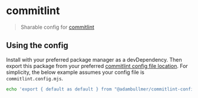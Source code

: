# commitlint

> Sharable config for [commitlint](https://commitlint.js.org/)

## Using the config

Install with your preferred package manager as a devDependency.
Then export this package from your preferred [commitlint config file location](https://commitlint.js.org/reference/configuration.html#config-via-file).
For simplicity, the below example assumes your config file is `commitlint.config.mjs`.

```sh
echo 'export { default as default } from "@adambullmer/commitlint-config";' > commitlint.config.mjs
```
